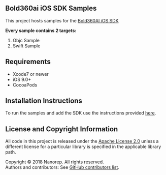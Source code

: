 ## Bold360ai iOS SDK Samples

This project hosts samples for the [Bold360AI iOS SDK](https://github.com/nanorepsdk/Bold360AI-iOS-SDK)

**Every sample contains 2 targets:**
1. Objc Sample
2. Swift Sample

## Requirements

* Xcode7 or newer
* iOS 9.0+
* CocoaPods

## Installation Instructions

To run the samples and add the SDK use the instructions provided [here](https://github.com/nanorepsdk/NanorepUI/wiki#how-to-implement-nanorep-sdk).

## License and Copyright Information
All code in this project is released under the [Apache License 2.0](http://www.apache.org/licenses/) unless a different license for a particular library is specified in the applicable library path.   

Copyright © 2018 Nanorep. All rights reserved.   
Authors and contributors: See [GitHub contributors list](https://github.com/nanorepsdk/NRSDK-Samples/graphs/contributors).
